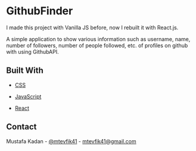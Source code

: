 # GithubFinder

I made this project with Vanilla JS before, now I rebuilt it with React.js.
</br>

A simple application to show various information such as username, name, number of followers, number of people followed,
etc. of profiles on github with using GithubAPI.

## Built With

- [CSS](https://en.wikipedia.org/wiki/CSS)

- [JavaScript](https://www.javascript.com/)

- [React](https://reactjs.org/)

<!-- LICENSE -->

## Contact

Mustafa Kadan - [@mtevfik41](https://twitter.com/mtevfik41) - mtevfik41@gmail.com
